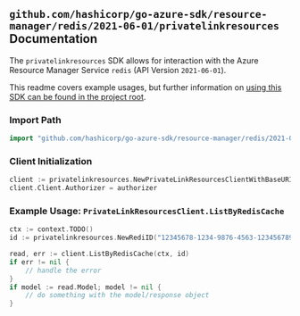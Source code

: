 
## `github.com/hashicorp/go-azure-sdk/resource-manager/redis/2021-06-01/privatelinkresources` Documentation

The `privatelinkresources` SDK allows for interaction with the Azure Resource Manager Service `redis` (API Version `2021-06-01`).

This readme covers example usages, but further information on [using this SDK can be found in the project root](https://github.com/hashicorp/go-azure-sdk/tree/main/docs).

### Import Path

```go
import "github.com/hashicorp/go-azure-sdk/resource-manager/redis/2021-06-01/privatelinkresources"
```


### Client Initialization

```go
client := privatelinkresources.NewPrivateLinkResourcesClientWithBaseURI("https://management.azure.com")
client.Client.Authorizer = authorizer
```


### Example Usage: `PrivateLinkResourcesClient.ListByRedisCache`

```go
ctx := context.TODO()
id := privatelinkresources.NewRediID("12345678-1234-9876-4563-123456789012", "example-resource-group", "redisValue")

read, err := client.ListByRedisCache(ctx, id)
if err != nil {
	// handle the error
}
if model := read.Model; model != nil {
	// do something with the model/response object
}
```

